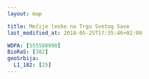 ```yaml
---
layout: map

title: Mečije leske na Trgu Svetog Save
last_modified_at: 2018-05-25T17:35:46+02:00

WDPA: [555588990]
BioRaS: [382]
geoSrbija:
  L1_182: [25]
---
```

